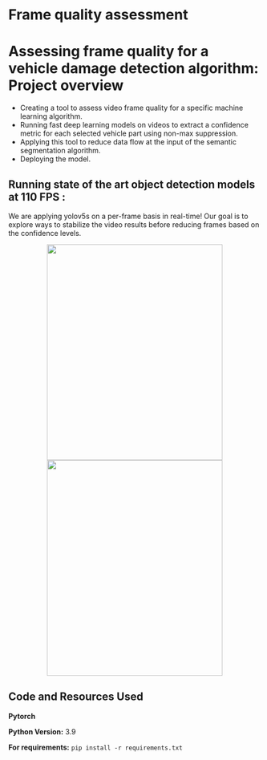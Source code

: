 # Frame quality assessment
# Assessing frame quality for a vehicle damage detection algorithm: Project overview 
* Creating a tool to assess video frame quality for a specific machine learning algorithm.
* Running fast deep learning models on videos to extract a confidence metric for each selected vehicle part using non-max suppression.
* Applying this tool to reduce data flow at the input of the semantic segmentation algorithm. 
* Deploying the model.

## Running state of the art object detection models at 110 FPS :
We are applying yolov5s on a per-frame basis in real-time! Our goal is to explore ways to stabilize the video results before reducing frames based on the confidence levels.


<p align="center">
<img src="https://github.com/aymanemoataz/Monk-AI---Data-quality-assessment/blob/master/readme_images/gif2.gif" width="350px" height="430px">

<img src="https://github.com/aymanemoataz/Monk-AI---Data-quality-assessment/blob/master/readme_images/carside_day1.gif" width="350px" height="430px">

</p>


## Code and Resources Used 

**Pytorch**

**Python Version:** 3.9 

**For requirements:**  ```pip install -r requirements.txt```   





